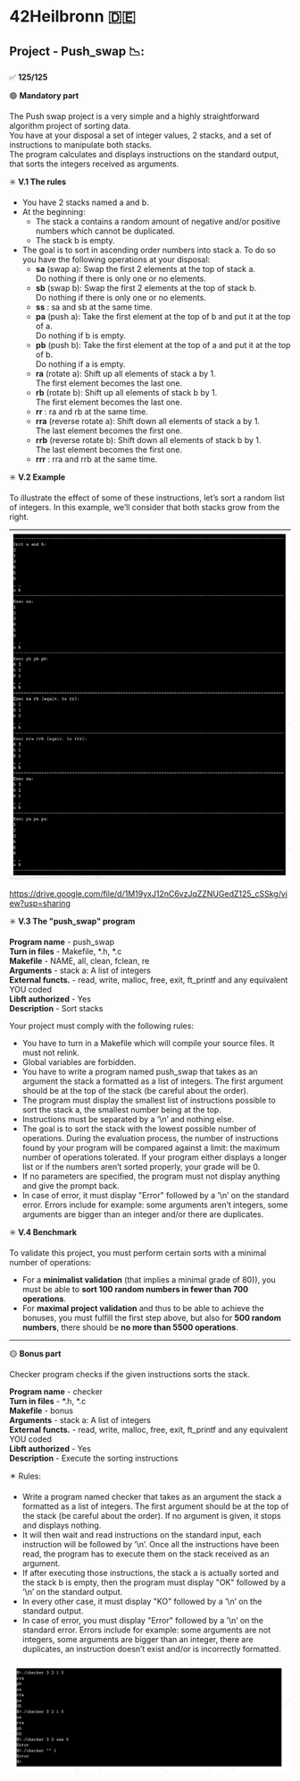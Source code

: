 # 42Heilbronn :de:
## Project - Push_swap 📉:

:white_check_mark: **125/125**

:green_circle: **Mandatory part**

The Push swap project is a very simple and a highly straightforward algorithm project of sorting data.\
You have at your disposal a set of integer values, 2 stacks, and a set of instructions to manipulate both stacks.\
The program calculates and displays instructions on the standard output, that sorts the integers received as arguments.

:eight_spoked_asterisk: **V.1 The rules**
- You have 2 stacks named a and b.
- At the beginning:
  - The stack a contains a random amount of negative and/or positive numbers
which cannot be duplicated.
  - The stack b is empty.
- The goal is to sort in ascending order numbers into stack a. To do so you have the
following operations at your disposal:
  * **sa** (swap a): Swap the first 2 elements at the top of stack a.\
    Do nothing if there is only one or no elements.
  * **sb** (swap b): Swap the first 2 elements at the top of stack b.\
    Do nothing if there is only one or no elements.
  * **ss** : sa and sb at the same time.
  * **pa** (push a): Take the first element at the top of b and put it at the top of a.\
    Do nothing if b is empty.
  * **pb** (push b): Take the first element at the top of a and put it at the top of b.\
    Do nothing if a is empty.
  * **ra** (rotate a): Shift up all elements of stack a by 1.\
    The first element becomes the last one.
  * **rb** (rotate b): Shift up all elements of stack b by 1.\
    The first element becomes the last one.
  * **rr** : ra and rb at the same time.
  * **rra** (reverse rotate a): Shift down all elements of stack a by 1.\
    The last element becomes the first one.
  * **rrb** (reverse rotate b): Shift down all elements of stack b by 1.\
    The last element becomes the first one.
  * **rrr** : rra and rrb at the same time.

:eight_spoked_asterisk: **V.2 Example**

To illustrate the effect of some of these instructions, let’s sort a random list of integers.
In this example, we’ll consider that both stacks grow from the right.

![Example of sorting stacks in project push_swap](https://github.com/Tilek12/42HN-push_swap/blob/master/pics_push_swap/Screen%20Shot%202024-05-24%20at%2011.39.44%20AM.png)

https://drive.google.com/file/d/1M19yxJ12nC6vzJqZZNUGedZ125_cSSkg/view?usp=sharing

:eight_spoked_asterisk: **V.3 The "push_swap" program**

**Program name**  - push_swap\
**Turn in files** - Makefile, *.h, *.c\
**Makefile**      - NAME, all, clean, fclean, re\
**Arguments**     - stack a: A list of integers\
**External functs.** - read, write, malloc, free, exit, ft_printf and any equivalent YOU coded\
**Libft authorized** - Yes\
**Description**   - Sort stacks

Your project must comply with the following rules:
- You have to turn in a Makefile which will compile your source files. It must not
relink.
- Global variables are forbidden.
- You have to write a program named push_swap that takes as an argument the stack
a formatted as a list of integers. The first argument should be at the top of the
stack (be careful about the order).
- The program must display the smallest list of instructions possible to sort the stack
a, the smallest number being at the top.
- Instructions must be separated by a ’\n’ and nothing else.
- The goal is to sort the stack with the lowest possible number of operations. During
the evaluation process, the number of instructions found by your program will be
compared against a limit: the maximum number of operations tolerated. If your
program either displays a longer list or if the numbers aren’t sorted properly, your
grade will be 0.
- If no parameters are specified, the program must not display anything and give the
prompt back.
- In case of error, it must display "Error" followed by a ’\n’ on the standard error.
Errors include for example: some arguments aren’t integers, some arguments are
bigger than an integer and/or there are duplicates.

:eight_spoked_asterisk: **V.4 Benchmark**

To validate this project, you must perform certain sorts with a minimal number of operations:
- For a **minimalist validation** (that implies a minimal grade of 80)), you must be
able to **sort 100 random numbers in fewer than 700 operations**.
- For **maximal project validation** and thus to be able to achieve the bonuses, you
must fulfill the first step above, but also for **500 random numbers**, there should
be **no more than 5500 operations**.


-------------------------------------------------------------------------------

:yellow_circle: **Bonus part**

Checker program checks if the given instructions sorts the stack.

**Program name**  - checker\
**Turn in files** - *.h, *.c\
**Makefile**      - bonus\
**Arguments**     - stack a: A list of integers\
**External functs.** - read, write, malloc, free, exit, ft_printf and any equivalent YOU coded\
**Libft authorized** - Yes\
**Description**   - Execute the sorting instructions

:eight_pointed_black_star: Rules:
- Write a program named checker that takes as an argument the stack a formatted
as a list of integers. The first argument should be at the top of the stack (be careful
about the order). If no argument is given, it stops and displays nothing.
- It will then wait and read instructions on the standard input, each instruction will
be followed by ’\n’. Once all the instructions have been read, the program has to
execute them on the stack received as an argument.
- If after executing those instructions, the stack a is actually sorted and the stack b
is empty, then the program must display "OK" followed by a ’\n’ on the standard
output.
- In every other case, it must display "KO" followed by a ’\n’ on the standard output.
- In case of error, you must display "Error" followed by a ’\n’ on the standard error. Errors include for example: some arguments are not integers, some arguments
are bigger than an integer, there are duplicates, an instruction doesn’t exist and/or
is incorrectly formatted.

![Example of the checker (bonus) in push_swap project](https://github.com/Tilek12/42HN-push_swap/blob/master/pics_push_swap/Screen%20Shot%202024-05-24%20at%2012.11.19%20PM.png)

